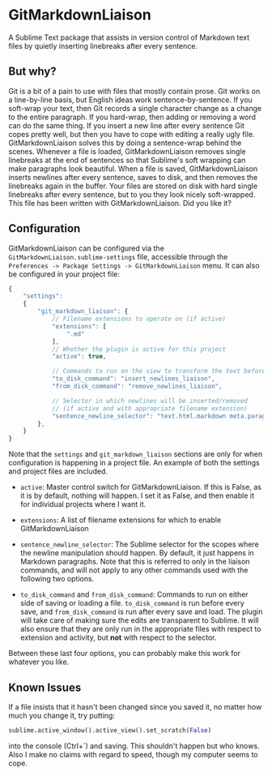 # GitMarkdownLiaison

A Sublime Text package that assists in version control of Markdown text files by quietly inserting linebreaks after every sentence.
## But why?

Git is a bit of a pain to use with files that mostly contain prose.
Git works on a line-by-line basis, but English ideas work sentence-by-sentence.
If you soft-wrap your text, then Git records a single character change as a change to the entire paragraph.
If you hard-wrap, then adding or removing a word can do the same thing.
If you insert a new line after every sentence Git copes pretty well, but then you have to cope with editing a really ugly file.
GitMarkdownLiaison solves this by doing a sentence-wrap behind the scenes.
Whenever a file is loaded, GitMarkdownLiaison removes single linebreaks at the end of sentences so that Sublime's soft wrapping can make paragraphs look beautiful.
When a file is saved, GitMarkdownLiaison inserts newlines after every sentence, saves to disk, and then removes the linebreaks again in the buffer.
Your files are stored on disk with hard single linebreaks after every sentence, but to you they look nicely soft-wrapped.
This file has been written with GitMarkdownLiaison.
Did you like it?

## Configuration

GitMarkdownLiaison can be configured via the `GitMarkdownLiaison.sublime-settings` file, accessible through the `Preferences -> Package Settings -> GitMarkdownLiaison` menu.
It can also be configured in your project file:

```javascript
{
    "settings":
    {
        "git_markdown_liaison": {
            // Filename extensions to operate on (if active)
            "extensions": [
                ".md"
            ],
            // Whether the plugin is active for this project
            "active": true,

            // Commands to run on the view to transform the text before and after saving
            "to_disk_command": "insert_newlines_liaison",
            "from_disk_command": "remove_newlines_liaison",

            // Selector in which newlines will be inserted/removed
            // (if active and with appropriate filename extension)
            "sentence_newline_selector": "text.html.markdown meta.paragraph.markdown",
        },
    }
}
```

Note that the `settings` and `git_markdown_liaison` sections are only for when configuration is happening in a project file.
An example of both the settings and project files are included.
 - `active`: Master control switch for GitMarkdownLiaison.
If this is False, as it is by default, nothing will happen.
I set it as False, and then enable it for individual projects where I want it.
 

- `extensions`: A list of filename extensions for which to enable GitMarkdownLiaison

 - `sentence_newline_selector`: The Sublime selector for the scopes where the newline manipulation should happen.
By default, it just happens in Markdown paragraphs.
Note that this is referred to only in the liaison commands, and will not apply to any other commands used with the following two options.
 - `to_disk_command` and `from_disk_command`: Commands to run on either side of saving or loading a file.
`to_disk_command` is run before every save, and `from_disk_command` is run after every save and load.
The plugin will take care of making sure the edits are transparent to Sublime.
It will also ensure that they are only run in the appropriate files with respect to extension and activity, but **not** with respect to the selector.

 Between these last four options, you can probably make this work for whatever you like.
## Known Issues

If a file insists that it hasn't been changed since you saved it, no matter how much you change it, try putting:
```python
sublime.active_window().active_view().set_scratch(False)
```
into the console (Ctrl+`) and saving.
This shouldn't happen but who knows.
Also I make no claims with regard to speed, though my computer seems to cope. 
